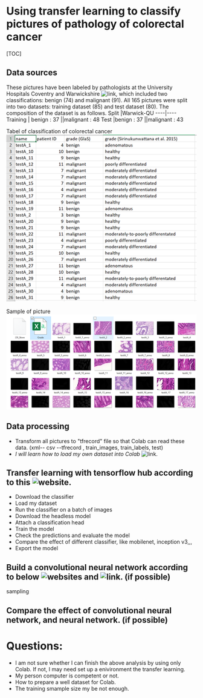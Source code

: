 # Using transfer learning to classify pictures of pathology of colorectal cancer
[TOC]
## Data sources  

These pictures have been labeled by pathologists at the University Hospitals Coventry and Warwickshire ![link]((https://warwick.ac.uk/fac/sci/dcs/research/tia/glascontest/download/)), which included two classifications: benign (74) and malignant (91). All 165 pictures were split into two datasets: training dataset (85) and test dataset (80). 
The composition of the dataset is as follows.
Split	|Warwick-QU
----|----
Training	| benign : 37
||malignant : 48
Test	|benign : 37
||malignant : 43  

Tabel of classification of colorectal cancer  
![Tabel of classification of colorectal cancer](https://github.com/Daniel-355/R_deep_learning_image/blob/master/Picture1.png?raw=true)  
 
Sample of picture  
![Sample of picture](https://github.com/Daniel-355/R_deep_learning_image/blob/master/Picture2.png?raw=true )  

## Data processing
* Transform all pictures to "tfrecord" file so that Colab can read these data. (xml-- csv --tfrecord , train_images, train_labels, test)
* _I will learn how to load my own dataset into Colab_ ![link](https://colab.research.google.com/github/tensorflow/docs-l10n/blob/master/site/zh-cn/tutorials/load_data/images.ipynb#scrollTo=n2TCr1TQ8pA3). 

## Transfer learning with tensorflow hub according to this ![website](https://colab.research.google.com/github/tensorflow/docs/blob/master/site/en/tutorials/images/transfer_learning_with_hub.ipynb#scrollTo=CKFUvuEho9Th). 
* Download the classifier 
* Load my dataset
* Run the classifier on a batch of images
* Download the headless model
* Attach a classification head
* Train the model
* Check the predictions and evaluate the model
* Compare the effect of different classifier, like mobilenet, inception v3,,,
* Export the model 

## Build a convolutional neural network according to below ![websites](https://www.tensorflow.org/tutorials/images/classification#visualize_training_results_2 )  and ![link](https://colab.research.google.com/github/tensorflow/docs-l10n/blob/master/site/zh-cn/tutorials/images/cnn.ipynb#scrollTo=_v8sVOtG37bT).  (if possible)

sampling

## Compare the effect of convolutional neural network, and neural network.  (if possible)

# Questions:
* I am not sure whether I can finish the above analysis by using only Colab. If not, I may need set up a enivironment the transfer learning. 
* My person computer is competent or not. 
* How to prepare a well dataset for Colab. 
* The training smample size my be not enough. 
 
	

